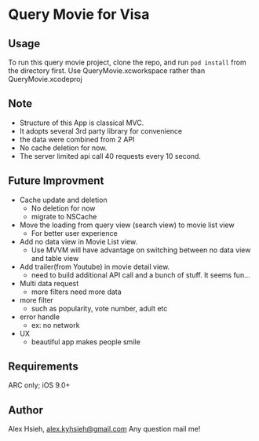 # Query Movie for Visa


## Usage

To run this query movie project, clone the repo, and run `pod install` from the directory first. Use QueryMovie.xcworkspace rather than QueryMovie.xcodeproj


## Note

- Structure of this App is classical MVC. 
- It adopts several 3rd party library for convenience
- the data were combined from 2 API
- No cache deletion for now.
- The server limited api call 40 requests every 10 second.


## Future Improvment

- Cache update and deletion
  * No deletion for now
  * migrate to NSCache
- Move the loading from query view (search view) to movie list view
  * For better user experience
- Add no data view in Movie List view. 
  * Use MVVM will have advantage on switching between no data view and table view
- Add trailer(from Youtube) in movie detail view.
  * need to build additional API call and a bunch of stuff. It seems fun...
- Multi data request
  * more filters need more data
- more filter
  * such as popularity, vote number, adult etc
- error handle
  * ex: no network
- UX
  * beautiful app makes people smile 


## Requirements
ARC only; iOS 9.0+


## Author

Alex Hsieh, alex.kyhsieh@gmail.com
Any question mail me!



